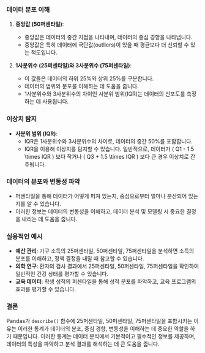 ### 데이터 분포 이해

1. **중앙값 (50퍼센타일)**:
   - 중앙값은 데이터의 중간 지점을 나타내며, 데이터의 중심 경향을 나타냅니다.
   - 중앙값은 특히 데이터에 극단값(outliers)이 있을 때 평균보다 더 신뢰할 수 있는 척도입니다.

2. **1사분위수 (25퍼센타일)와 3사분위수 (75퍼센타일)**:
   - 이 값들은 데이터의 하위 25%와 상위 25%를 구분합니다.
   - 데이터의 범위와 분포를 이해하는 데 도움을 줍니다.
   - 1사분위수와 3사분위수의 차이인 사분위 범위(IQR)는 데이터의 산포도를 측정하는 데 사용됩니다.

### 이상치 탐지

- **사분위 범위 (IQR)**:
  - IQR은 1사분위수와 3사분위수의 차이로, 데이터의 중간 50%를 포함합니다.
  - IQR을 이용해 이상치를 탐지할 수 있습니다. 일반적으로, 데이터가 \( Q1 - 1.5 \times IQR \) 보다 작거나 \( Q3 + 1.5 \times IQR \) 보다 큰 경우 이상치로 간주됩니다.

### 데이터의 분포와 변동성 파악

- 퍼센타일을 통해 데이터가 어떻게 퍼져 있는지, 중심으로부터 얼마나 분산되어 있는지를 알 수 있습니다.
- 이러한 정보는 데이터의 변동성을 이해하고, 데이터 분석 및 모델링 시 중요한 결정을 내리는 데 도움을 줍니다.

### 실용적인 예시

- **예산 관리**: 가구 소득의 25퍼센타일, 50퍼센타일, 75퍼센타일을 분석하면 소득의 분포를 이해하고, 정책 결정을 내릴 때 참고할 수 있습니다.
- **의학 연구**: 환자의 검사 결과에서 25퍼센타일, 50퍼센타일, 75퍼센타일을 확인하여 일반적인 건강 상태를 평가할 수 있습니다.
- **교육 데이터**: 학생 성적의 퍼센타일을 통해 성적 분포를 파악하고, 교육 프로그램의 효과를 평가할 수 있습니다.

### 결론

Pandas가 `describe()` 함수에 25퍼센타일, 50퍼센타일, 75퍼센타일을 포함시키는 이유는 이러한 통계가 데이터의 분포, 중심 경향, 변동성을 이해하는 데 중요한 역할을 하기 때문입니다. 이러한 통계는 데이터 분석에서 기본적이고 필수적인 정보를 제공하며, 데이터의 특성을 파악하고 분석 결과를 해석하는 데 큰 도움을 줍니다.
